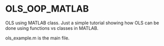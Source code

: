 # OLS_OOP_MATLAB

OLS using MATLAB class. Just a simple tutorial showing how OLS can be done using functions vs classes in MATLAB. 

ols_example.m is the main file.

